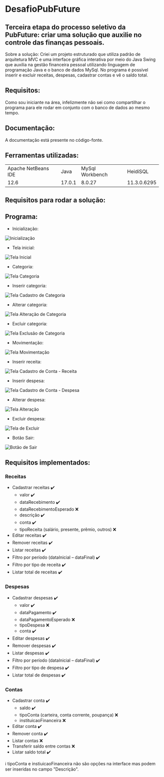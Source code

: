 # DesafioPubFuture

## Terceira etapa do processo seletivo da PubFuture: criar uma solução que auxilie no controle das finanças pessoais.

Sobre a solução: Criei um projeto estruturado que utiliza padrão de arquitetura MVC e uma interface gráfica interativa por meio do Java Swing que auxilia na gestão financeira pessoal utilizando linguagem de programação Java e o banco de dados MySql. No programa é possível inserir e excluir receitas, despesas, cadastrar contas e vê o saldo total. 

## Requisitos:
Como sou iniciante na área, infelizmente não sei como compartilhar o programa para ele rodar em conjunto com o banco de dados ao mesmo tempo.

## Documentação: 
A documentação está presente no código-fonte.

## Ferramentas utilizadas:
<table>
 <tr> 
  <td>Apache NetBeans IDE</td>
  <td>Java</td>
  <td>MySql Workbench</td>
  <td>HeidiSQL</td>
 </tr>
<tr>
  <td>12.6</td>
  <td>17.0.1</td>
  <td>8.0.27</td>
  <td>11.3.0.6295</td>
 </tr>
</table>

## Requisitos para rodar a solução:

## Programa:

- Inicialização:

![Inicialização](https://user-images.githubusercontent.com/95294368/149587246-01a38b8b-7b3f-469b-aad2-e5fac06db6f4.jpg)

- Tela inicial:

![Tela Inicial](https://user-images.githubusercontent.com/95294368/149587263-9628cd0a-f759-4c9f-b9db-a950ea4814aa.jpg)

- Categoria:

![Tela Categoria](https://user-images.githubusercontent.com/95294368/149587258-00c41d5a-3b9e-4df4-8fbf-d4579bae3929.jpg)

- Inserir categoria:

![Tela Cadastro de Categoria](https://user-images.githubusercontent.com/95294368/149587253-d4e2dd13-83e8-462a-8038-ca35a5e73afb.jpg)

- Alterar categoria:

![Tela Alteração de Categoria](https://user-images.githubusercontent.com/95294368/149587248-0127c301-36dc-43b6-9c01-bf614eca7982.jpg)

- Excluir categoria:

![Tela Exclusão de Categoria](https://user-images.githubusercontent.com/95294368/149587262-307adfa2-930c-4e42-a9d7-3c323cb119d3.jpg)

- Movimentação:

![Tela Movimentação](https://user-images.githubusercontent.com/95294368/149587240-d26553e6-8c46-4236-a4e5-86796f361cd3.jpg)

- Inserir receita:

![Tela Cadastro de Conta - Receita](https://user-images.githubusercontent.com/95294368/149587256-5ab90a95-6bce-43b5-9707-294c37846e4e.jpg)

- Inserir despesa:

![Tela Cadastro de Conta - Despesa](https://user-images.githubusercontent.com/95294368/149587254-e621866c-8a34-42bc-be66-24f53c362921.jpg)

- Alterar despesa:

![Tela Alteração](https://user-images.githubusercontent.com/95294368/149587250-75813b33-b323-4f34-b7b7-554723155389.jpg)

- Excluir despesa:

![Tela de Excluir](https://user-images.githubusercontent.com/95294368/149587260-c597d58e-4ba7-496f-848a-1670dc9b73f2.jpg)

- Botão Sair:

![Botão de Sair](https://user-images.githubusercontent.com/95294368/149587242-c458eb8d-91d6-4f27-9901-4c561252c601.jpg)


## Requisitos implementados: 

### Receitas
- Cadastrar receitas ✔️
  - valor ✔️
  - dataRecebimento ✔️
  - dataRecebimentoEsperado ❌
  - descrição ✔️
  - conta ✔️
  - tipoReceita (salário, presente, prêmio, outros) ❌
- Editar receitas ✔️
- Remover receitas ✔️
- Listar receitas ✔️
- Filtro por período (dataInicial – dataFinal) ✔️
- Filtro por tipo de receita ✔️
- Listar total de receitas ✔️
### Despesas
- Cadastrar despesas ✔️
  - valor ✔️
  - dataPagamento ✔️
  - dataPagamentoEsperado ❌
  - tipoDespesa ❌
  - conta ✔️
- Editar despesas ✔️
- Remover despesas ✔️
- Listar despesas ✔️
- Filtro por período (dataInicial – dataFinal) ✔️
- Filtro por tipo de despesa ✔️
- Listar total de despesas ✔️
### Contas
- Cadastrar conta ✔️
  - saldo ✔️
  - tipoConta (carteira, conta corrente, poupança) ❌
  - instituicaoFinanceira ❌
- Editar conta ✔️
- Remover conta ✔️
- Listar contas ❌
- Transferir saldo entre contas ❌
- Listar saldo total ✔️

ℹ️ tipoConta e instiuicaoFinanceira não são opções na interface mas podem ser inseridas no campo "Descrição".
